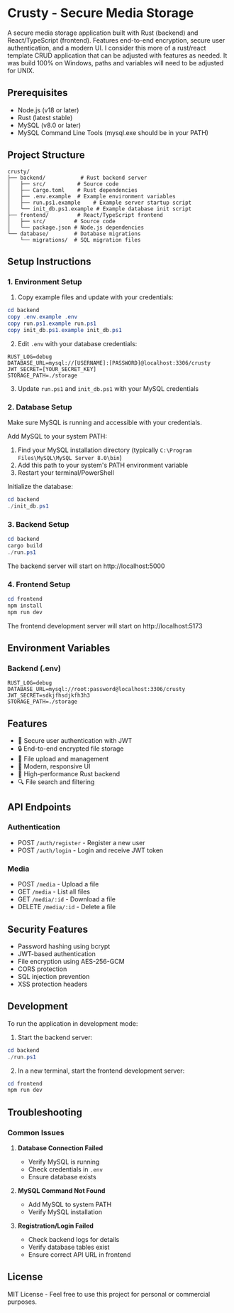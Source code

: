 ﻿# Crusty - Secure Media Storage

A secure media storage application built with Rust (backend) and React/TypeScript (frontend). Features end-to-end encryption, secure user authentication, and a modern UI. I consider this more of a rust/react template CRUD application that can be adjusted with features as needed. It was build 100% on Windows, paths and variables will need to be adjusted for UNIX.

## Prerequisites

- Node.js (v18 or later)
- Rust (latest stable)
- MySQL (v8.0 or later)
- MySQL Command Line Tools (mysql.exe should be in your PATH)

## Project Structure

```
crusty/
├── backend/           # Rust backend server
│   ├── src/          # Source code
│   ├── Cargo.toml    # Rust dependencies
│   ├── .env.example  # Example environment variables
│   ├── run.ps1.example    # Example server startup script
│   └── init_db.ps1.example # Example database init script
├── frontend/         # React/TypeScript frontend
│   ├── src/         # Source code
│   └── package.json # Node.js dependencies
└── database/        # Database migrations
    └── migrations/  # SQL migration files
```

## Setup Instructions

### 1. Environment Setup

1. Copy example files and update with your credentials:
```powershell
cd backend
copy .env.example .env
copy run.ps1.example run.ps1
copy init_db.ps1.example init_db.ps1
```

2. Edit `.env` with your database credentials:
```
RUST_LOG=debug
DATABASE_URL=mysql://[USERNAME]:[PASSWORD]@localhost:3306/crusty
JWT_SECRET=[YOUR_SECRET_KEY]
STORAGE_PATH=./storage
```

3. Update `run.ps1` and `init_db.ps1` with your MySQL credentials

### 2. Database Setup

Make sure MySQL is running and accessible with your credentials.

Add MySQL to your system PATH:
1. Find your MySQL installation directory (typically `C:\Program Files\MySQL\MySQL Server 8.0\bin`)
2. Add this path to your system's PATH environment variable
3. Restart your terminal/PowerShell

Initialize the database:
```powershell
cd backend
./init_db.ps1
```

### 3. Backend Setup

```powershell
cd backend
cargo build
./run.ps1
```

The backend server will start on http://localhost:5000

### 4. Frontend Setup

```powershell
cd frontend
npm install
npm run dev
```

The frontend development server will start on http://localhost:5173

## Environment Variables

### Backend (.env)
```
RUST_LOG=debug
DATABASE_URL=mysql://root:password@localhost:3306/crusty
JWT_SECRET=sdkjfhsdjkfh3h3
STORAGE_PATH=./storage
```

## Features

- 🔐 Secure user authentication with JWT
- 🔒 End-to-end encrypted file storage
- 📁 File upload and management
- 🎨 Modern, responsive UI
- 🚀 High-performance Rust backend
- 🔍 File search and filtering

## API Endpoints

### Authentication
- POST `/auth/register` - Register a new user
- POST `/auth/login` - Login and receive JWT token

### Media
- POST `/media` - Upload a file
- GET `/media` - List all files
- GET `/media/:id` - Download a file
- DELETE `/media/:id` - Delete a file

## Security Features

- Password hashing using bcrypt
- JWT-based authentication
- File encryption using AES-256-GCM
- CORS protection
- SQL injection prevention
- XSS protection headers

## Development

To run the application in development mode:

1. Start the backend server:
```powershell
cd backend
./run.ps1
```

2. In a new terminal, start the frontend development server:
```powershell
cd frontend
npm run dev
```

## Troubleshooting

### Common Issues

1. **Database Connection Failed**
   - Verify MySQL is running
   - Check credentials in `.env`
   - Ensure database exists

2. **MySQL Command Not Found**
   - Add MySQL to system PATH
   - Verify MySQL installation

3. **Registration/Login Failed**
   - Check backend logs for details
   - Verify database tables exist
   - Ensure correct API URL in frontend

## License

MIT License - Feel free to use this project for personal or commercial purposes.
